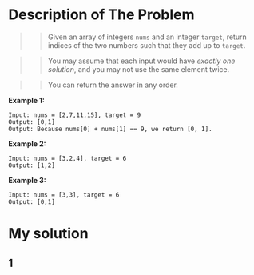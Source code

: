 # Description of The Problem

>
>>Given an array of integers `nums` and an integer `target`, return indices of the two numbers such that they add up to `target`.

>>You may assume that each input would have *exactly one solution*, and you may not use the same element twice.

>>You can return the answer in any order.

**Example 1:**
```
Input: nums = [2,7,11,15], target = 9
Output: [0,1]
Output: Because nums[0] + nums[1] == 9, we return [0, 1].
```

**Example 2:**
```
Input: nums = [3,2,4], target = 6
Output: [1,2]
```

**Example 3:**
```
Input: nums = [3,3], target = 6
Output: [0,1]
```

# My solution
## 1
